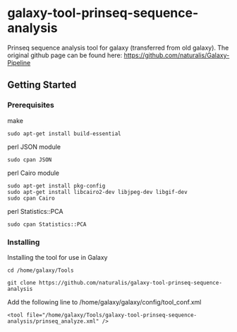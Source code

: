 # galaxy-tool-prinseq-sequence-analysis
Prinseq sequence analysis tool for galaxy (transferred from old galaxy). The original github page can be found here: https://github.com/naturalis/Galaxy-Pipeline
## Getting Started
### Prerequisites
make
```
sudo apt-get install build-essential
```
perl JSON module
```
sudo cpan JSON
```
perl Cairo module
```
sudo apt-get install pkg-config
sudo apt-get install libcairo2-dev libjpeg-dev libgif-dev
sudo cpan Cairo
```
perl Statistics::PCA 
```
sudo cpan Statistics::PCA
```
### Installing
Installing the tool for use in Galaxy
```
cd /home/galaxy/Tools
```
```
git clone https://github.com/naturalis/galaxy-tool-prinseq-sequence-analysis 
```
Add the following line to /home/galaxy/galaxy/config/tool_conf.xml
```
<tool file="/home/galaxy/Tools/galaxy-tool-prinseq-sequence-analysis/prinseq_analyze.xml" />
```
